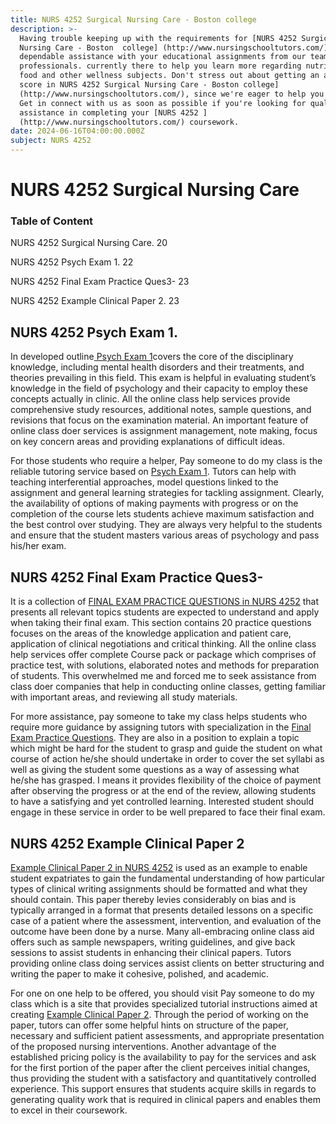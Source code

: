```yaml
---
title: NURS 4252 Surgical Nursing Care - Boston college
description: >-
  Having trouble keeping up with the requirements for [NURS 4252 Surgical
  Nursing Care - Boston  college] (http://www.nursingschooltutors.com/) Get
  dependable assistance with your educational assignments from our team of
  professionals. currently there to help you learn more regarding nutritious
  food and other wellness subjects. Don't stress out about getting an acceptable
  score in NURS 4252 Surgical Nursing Care - Boston college]
  (http://www.nursingschooltutors.com/), since we're eager to help you flourish.
  Get in connect with us as soon as possible if you're looking for qualified
  assistance in completing your [NURS 4252 ]
  (http://www.nursingschooltutors.com/) coursework.
date: 2024-06-16T04:00:00.000Z
subject: NURS 4252
---
```


# NURS 4252 Surgical Nursing Care

### Table of Content

NURS 4252 Surgical Nursing Care. 20

NURS 4252 Psych Exam 1. 22

NURS 4252 Final Exam Practice Ques3- 23

NURS 4252 Example Clinical Paper 2. 23

## NURS 4252 Psych Exam 1.

In developed outline[ Psych Exam 1](https://www.bc.edu/bc-web/schools/cson.html)covers the core of the disciplinary knowledge, including mental health
disorders and their treatments, and theories prevailing in this field. This
exam is helpful in evaluating student’s knowledge in the field of psychology
and their capacity to employ these concepts actually in clinic. All the online
class help services provide comprehensive study resources, additional notes,
sample questions, and revisions that focus on the examination material. An
important feature of online class doer services is assignment management, note
making, focus on key concern areas and providing explanations of difficult ideas.

For those students who require a helper, Pay someone to do my class is the reliable tutoring service based on [Psych Exam 1](https://www.bc.edu/bc-web/schools/cson.html). Tutors can help with teaching interferential approaches, model questions linked
to the assignment and general learning strategies for tackling assignment.
Clearly, the availability of options of making payments with progress or on the
completion of the course lets students achieve maximum satisfaction and the
best control over studying. They are always very helpful to the students and
ensure that the student masters various areas of psychology and pass his/her
exam.

## NURS 4252 Final Exam Practice Ques3-

It is a collection of [FINAL EXAM PRACTICE QUESTIONS in NURS 4252](https://www.bc.edu/bc-web/schools/cson.html) that presents all
relevant topics students are expected to understand and apply when taking their
final exam. This section contains 20 practice questions focuses on the areas of
the knowledge application and patient care, application of clinical
negotiations and critical thinking. All the online class help services offer
complete Course pack or package which comprises of practice test, with
solutions, elaborated notes and methods for preparation of students. This
overwhelmed me and forced me to seek assistance from class doer companies that
help in conducting online classes, getting familiar with important areas, and
reviewing all study materials.

For more assistance, pay someone to take my class helps students who require more guidance by assigning tutors with
specialization in the [Final Exam Practice Questions](https://www.bc.edu/bc-web/schools/cson.html). They are also in a position to explain a topic which might be hard for the student to grasp and guide the student on what course of action he/she should undertake in order to cover the
set syllabi as well as giving the student some questions as a way of assessing
what he/she has grasped. I means it provides flexibility of the choice of
payment after observing the progress or at the end of the review, allowing
students to have a satisfying and yet controlled learning. Interested student
should engage in these service in order to be well prepared to face their final
exam.

## NURS 4252 Example Clinical Paper 2

[Example Clinical Paper 2 in NURS 4252](https://www.bc.edu/bc-web/schools/cson.html) is used as an example
to enable student expatriates to gain the fundamental understanding of how
particular types of clinical writing assignments should be formatted and what
they should contain. This paper thereby levies considerably on bias and is
typically arranged in a format that presents detailed lessons on a specific
case of a patient where the assessment, intervention, and evaluation of the
outcome have been done by a nurse. Many all-embracing online class aid offers
such as sample newspapers, writing guidelines, and give back sessions to assist
students in enhancing their clinical papers. Tutors providing online class
doing services assist clients on better structuring and writing the paper to
make it cohesive, polished, and academic.

For one on one help to be offered, you should visit Pay someone to do my class which is a site that provides
specialized tutorial instructions aimed at creating [Example Clinical Paper 2](https://www.bc.edu/bc-web/schools/cson.html). Through the period of working on the paper, tutors can offer some helpful hints on structure of the paper, necessary and sufficient patient assessments, and appropriate presentation of the proposed nursing interventions. Another advantage of the established
pricing policy is the availability to pay for the services and ask for the
first portion of the paper after the client perceives initial changes, thus
providing the student with a satisfactory and quantitatively controlled
experience. This support ensures that students acquire skills in regards to
generating quality work that is required in clinical papers and enables them to
excel in their coursework.
